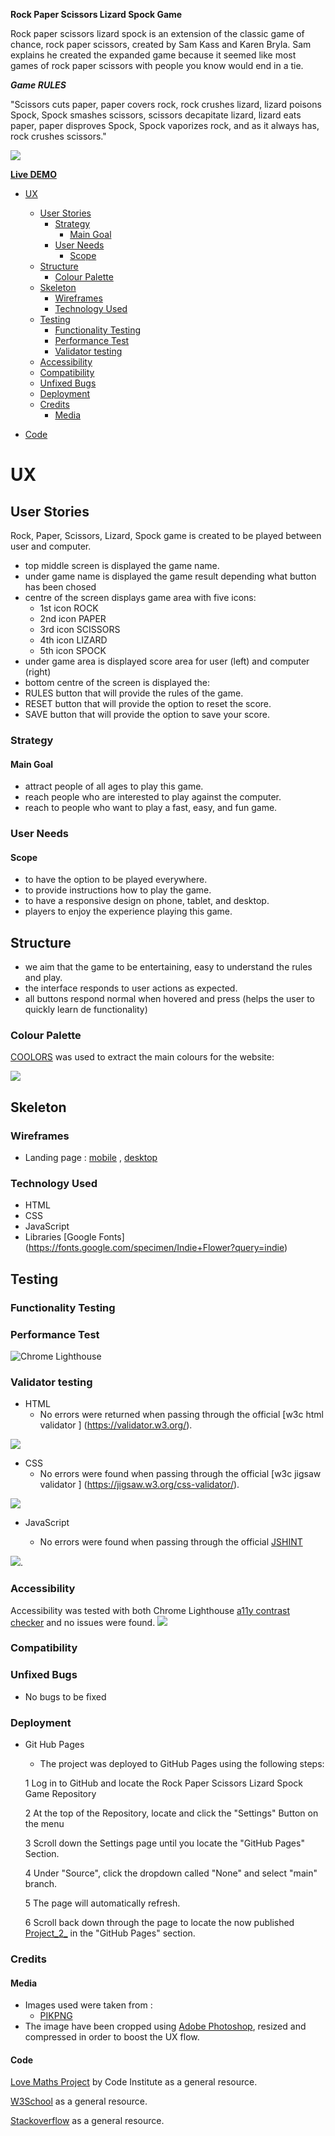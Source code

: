 **Rock Paper Scissors Lizard Spock Game**

Rock paper scissors lizard spock is an extension of the classic game of chance, rock paper scissors, created by Sam Kass and Karen Bryla. Sam explains he created the expanded game because it seemed like most games of rock paper scissors with people you know would end in a tie.


***Game RULES***


"Scissors cuts paper, paper covers rock, rock crushes lizard, lizard poisons Spock, Spock smashes scissors, scissors decapitate lizard, lizard eats paper, paper disproves Spock, Spock vaporizes rock, and as it always has, rock crushes scissors."

 ![](assets/images/preview.png)


**[Live DEMO]( http://stefancucuta.github.io/Project_2_/)**


- [UX](#ux) 
  - [User Stories](#user-stories)
    - [Strategy](#strategy)
      - [Main Goal](#main-goal)
    - [User Needs](#user-needs)
      - [Scope](#scope)
  - [Structure](#structure)
      - [Colour Palette](#colour-palette)
  - [Skeleton](#skeleton)
      - [Wireframes](#wireframes)
    - [Technology Used](#technology-used)
  - [Testing](#testing)
    - [Functionality Testing](#functionality-testing)
    - [Performance Test](#performance-test)
    - [Validator testing](#validator-testing)
  - [Accessibility](#accessibility)
  - [Compatibility](#compatibility)
  - [Unfixed Bugs](#unfixed-bugs)
  - [Deployment](#deployment)
  - [Credits](#credits)
      - [Media](#media)


- [Code](#code)


# UX
## User Stories

Rock, Paper, Scissors, Lizard, Spock game is created to be played between user and computer.

- top middle screen is displayed the game name. 
- under game name is displayed the game result depending what button has been chosed
- centre of the screen displays game area with five icons:  
  - 1st icon ROCK
  - 2nd icon PAPER
  - 3rd icon SCISSORS
  - 4th icon LIZARD
  - 5th icon SPOCK
 - under game area is displayed score area for user (left) and computer (right)
 - bottom centre of the screen is displayed the:
 - RULES button that will provide the rules of the game.
 - RESET button that will provide the option to reset the score.
 - SAVE button that will provide the option to save your score.

### Strategy

#### Main Goal
- attract people of all ages to play this game. 
- reach people who are interested to play against the computer.
- reach to people who want to play a fast, easy, and fun game.

### User Needs
#### Scope

- to have the option to be played everywhere.
- to provide instructions how to play the game.
- to have a responsive design on phone, tablet, and desktop.
- players to enjoy the experience playing this game.


## Structure
 - we aim that the game to be entertaining, easy to understand the rules and play. 
 - the interface responds to user actions as expected. 
 - all buttons respond normal when hovered and press (helps the user to quickly learn de functionality)
  
### Colour Palette 

  [COOLORS]( https://coolors.co) was used to extract the main colours for the website:
  
  ![](assets/images/colors.png)


  ## Skeleton
### Wireframes 
 
- Landing page :  [mobile](assets/images/desktop.png) , [desktop](assets/images/mobile.png)

### Technology Used 
- HTML
- CSS
- JavaScript
- Libraries [Google Fonts] (https://fonts.google.com/specimen/Indie+Flower?query=indie)

## Testing


### Functionality Testing
### Performance Test 
  ![Chrome Lighthouse](assets/images/lighthouse.png)

  
### Validator testing
  * HTML
    - No errors were returned when passing through the   official [w3c html validator ] (https://validator.w3.org/).
  
  ![](assets/images/htmll.png)

  * CSS
    - No errors were found when passing through the official [w3c jigsaw validator ] (https://jigsaw.w3.org/css-validator/).
   
   ![](assets/images/css.png)

  * JavaScript
  
    - No errors were found when passing through the official [JSHINT](https://jshint.com/)
  
  ![](assets/images/js.png).

  ### Accessibility

  Accessibility was tested with both Chrome Lighthouse [a11y contrast checker](https://color.a11y.com/)  and no issues were found. ![](assets/images/a11y.png)


  
### Compatibility
  ### Unfixed Bugs
  - No bugs to be fixed

  ### Deployment

- Git Hub Pages
  
  - The project was deployed to GitHub Pages using the following steps:

   1 Log in to GitHub and locate the Rock Paper Scissors Lizard Spock Game Repository

   2 At the top of the Repository, locate and click the "Settings" Button on the menu

  3 Scroll down the Settings page until you locate the "GitHub Pages" Section.

  4 Under "Source", click the dropdown called "None" and select "main" branch.

  5 The page will automatically refresh.

  6 Scroll back down through the page to locate the now published [Project_2_]( https://stefancucuta.github.io/Project_2_/) in the "GitHub Pages" section.

### Credits
  
#### Media
   - Images used were taken from :
     - [PIKPNG]( https://www.pikpng.com/pngvi/Jhxmoi_pierre-ciseaux-feuille-lzard-spock-aligned-rock-paper/)
  - The image have been cropped using [Adobe Photoshop](https://www.adobe.com/uk/products/photoshop.html), resized and compressed in order to boost the UX flow.
  
#### Code
[Love Maths Project](https://learn.codeinstitute.net/courses/course-v1:CodeInstitute+LM101+2021_T1/courseware/2d651bf3f23e48aeb9b9218871912b2e/234519d86b76411aa181e76a55dabe70/) by Code Institute as a general resource.

[W3School](https://www.w3schools.com/) as a general resource.

[Stackoverflow](https://stackoverflow.com/) as a general resource.



